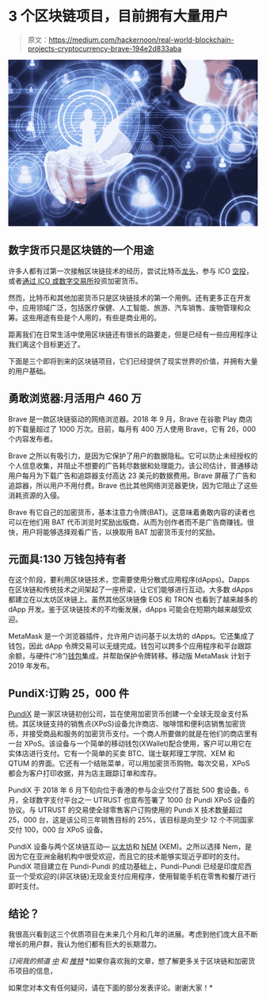 # 3 个区块链项目，目前拥有大量用户

> 原文：<https://medium.com/hackernoon/real-world-blockchain-projects-cryptocurrency-brave-194e2d833aba>

![](img/9497dec83a4d5c37b2ccf0cd75ec5c79.png)

## 数字货币只是区块链的一个用途

许多人都有过第一次接触区块链技术的经历，尝试比特币[龙头](/coinmonks/bitcoin-faucets-the-good-the-bad-and-the-ugly-a8687c2a2e72)，参与 ICO [空投](https://hackernoon.com/a-guide-to-navigating-the-world-of-cryptocurrency-airdrops-cef2777427db)，或者[通过 ICO 或](https://blog.goodaudience.com/top-10-altcoins-for-2019-b1107cbf2a8d)[数字交易所](https://hackernoon.com/which-is-the-right-cryptocurrency-exchange-for-you-ecf0cc8f9477)投资加密货币。

然而，比特币和其他加密货币只是区块链技术的第一个用例。还有更多正在开发中，应用领域广泛，包括医疗保健、人工智能、旅游、汽车销售、废物管理和众筹。这些用途有些是个人用的，有些是商业用的。

距离我们在日常生活中使用区块链还有很长的路要走，但是已经有一些应用程序让我们离这个目标更近了。

下面是三个即将到来的区块链项目，它们已经提供了现实世界的价值，并拥有大量的用户基础。

## 勇敢浏览器:月活用户 460 万

Brave 是一款区块链驱动的网络浏览器。2018 年 9 月，Brave 在谷歌 Play 商店的下载量超过了 1000 万次。目前，每月有 400 万人使用 Brave，它有 26，000 个内容发布者。

Brave 之所以有吸引力，是因为它保护了用户的数据隐私。它可以防止未经授权的个人信息收集，并阻止不想要的广告耗尽数据和处理能力。该公司估计，普通移动用户每月为下载广告和追踪器支付高达 23 美元的数据费用。Brave 屏蔽了广告和追踪器，所以用户不用付费。Brave 也比其他网络浏览器更快，因为它阻止了这些消耗资源的入侵。

Brave 有它自己的加密货币，基本注意力令牌(BAT)。这意味着勇敢内容的读者也可以在他们用 BAT 代币浏览时奖励出版商，从而为创作者而不是广告商赚钱。很快，用户将能够选择观看广告，以换取用 BAT 加密货币支付的奖励。

## 元面具:130 万钱包持有者

在这个阶段，要利用区块链技术，您需要使用分散式应用程序(dApps)。Dapps 在区块链和传统技术之间架起了一座桥梁，让它们能够进行互动。大多数 dApps 都建立在以太坊区块链上。虽然其他区块链像 EOS 和 TRON 也看到了越来越多的 dApp 开发。鉴于区块链技术的不均衡发展，dApps 可能会在短期内越来越受欢迎。

MetaMask 是一个浏览器插件，允许用户访问基于以太坊的 dApps。它还集成了钱包，因此 dApp 令牌交易可以无缝完成。钱包可以跨多个应用程序和平台跟踪余额，与硬件(“冷”)[钱包](https://blog.goodaudience.com/best-cryptocurrency-wallets-for-2019-470e3107c1ff)集成，并帮助保护令牌转移。移动版 MetaMask 计划于 2019 年发布。

## PundiX:订购 25，000 件

[PundiX](https://pundix.com/) 是一家区块链初创公司，旨在使用加密货币创建一个全球无现金支付系统。其区块链支持的销售点(XPoS)设备允许商店、咖啡馆和便利店销售加密货币，并接受商品和服务的加密货币支付。一个商人所要做的就是在他们的商店里有一台 XPoS。该设备与一个简单的移动钱包(XWallet)配合使用，客户可以用它在实体店进行支付。它有一个简单的买卖 BTC、瑞士联邦理工学院、XEM 和 QTUM 的界面。它还有一个结账菜单，可以用加密货币购物。每次交易，XPoS 都会为客户打印收据，并为店主跟踪订单和库存。

PundiX 于 2018 年 6 月下旬向位于香港的参与企业交付了首批 500 套设备。6 月，全球数字支付平台之一 UTRUST 也宣布签署了 1000 台 Pundi XPoS 设备的协议。与 UTRUST 的交易使全球零售客户订购使用的 Pundi X 技术数量超过 25，000 台，这是该公司三年销售目标的 25%，该目标是向至少 12 个不同国家交付 100，000 台 XPoS 设备。

PundiX 设备与两个区块链互动— [以太坊](https://www.coinbureau.com/education/what-is-ethereum/)和 [NEM](https://www.coinbureau.com/education/what-is-nem-xem/) (XEM)。之所以选择 Nem，是因为它在亚洲金融机构中很受欢迎，而且它的技术能够实现近乎即时的支付。PundiX 项目建立在 Pundi-Pundi 的成功基础上，Pundi-Pundi 已经是印度尼西亚一个受欢迎的(非区块链)无现金支付应用程序，使用智能手机在零售和餐厅进行即时支付。

## 结论？

我很高兴看到这三个优质项目在未来几个月和几年的进展。考虑到他们庞大且不断增长的用户群，我认为他们都有巨大的长期潜力。

*订阅我的频道* [*中*](/@minadown) *和* [*推特*](https://twitter.com/minad21) *如果你喜欢我的文章，想了解更多关于区块链和加密货币项目的信息，

如果您对本文有任何疑问，请在下面的部分发表评论。谢谢大家！*